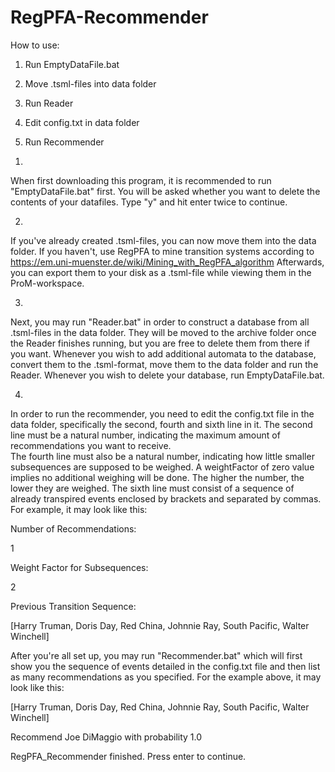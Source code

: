 # RegPFA-Recommender

How to use:

1. Run EmptyDataFile.bat

2. Move .tsml-files into data folder

3. Run Reader

4. Edit config.txt in data folder

5. Run Recommender

1)
When first downloading this program, it is recommended to run "EmptyDataFile.bat" first. 
You will be asked whether you want to delete the contents of your datafiles. 
Type "y" and hit enter twice to continue. 

2)
If you've already created .tsml-files, you can now move them into the data folder. 
If you haven't, use RegPFA to mine transition systems according to https://em.uni-muenster.de/wiki/Mining_with_RegPFA_algorithm
Afterwards, you can export them to your disk as a .tsml-file while viewing them in the ProM-workspace. 

3)
Next, you may run "Reader.bat" in order to construct a database from all .tsml-files in the data folder. 
They will be moved to the archive folder once the Reader finishes running, but you are free to delete them from there if you want. 
Whenever you wish to add additional automata to the database, convert them to the .tsml-format, move them to the data folder and run the Reader. 
Whenever you wish to delete your database, run EmptyDataFile.bat.


4)
In order to run the recommender, you need to edit the config.txt file in the data folder, specifically the second, fourth and sixth line in it. 
The second line must be a natural number, indicating the maximum amount of recommendations you want to receive.  
The fourth line must also be a natural number, indicating how little smaller subsequences are supposed to be weighed. 
A weightFactor of zero value implies no additional weighing will be done. 
The higher the number, the lower they are weighed. 
The sixth line must consist of a sequence of already transpired events enclosed by brackets and separated by commas. 
For example, it may look like this:

Number of Recommendations:

1

Weight Factor for Subsequences:

2

Previous Transition Sequence:

[Harry Truman, Doris Day, Red China, Johnnie Ray, South Pacific, Walter Winchell]


After you're all set up, you may run "Recommender.bat" which will first show you the sequence of events detailed in the config.txt file and then list as many recommendations as you specified. 
For the example above, it may look like this:

[Harry Truman, Doris Day, Red China, Johnnie Ray, South Pacific, Walter Winchell]  

Recommend Joe DiMaggio with probability 1.0

RegPFA_Recommender finished. Press enter to continue.
